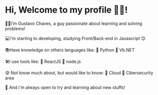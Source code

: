 # Hi, Welcome to my profile 👋😆!

🧑🏻I'm Gustavo Chaves, a guy passionate about learning and solving problems!

💻I'm starting to developing, studying Front/Back-end in Javascript 😊

📚Have knowledge on others languages like:  🔸 Python    🔸 Vb.NET 

🛠I use tools like:  🔸 ReactJS    🔸 node.js 

😰 Not know much about, but would like to know:  🔸 Cloud    🔸 Cibersecurity area

📍 And i'm always open to try and learning about new stuffs!
